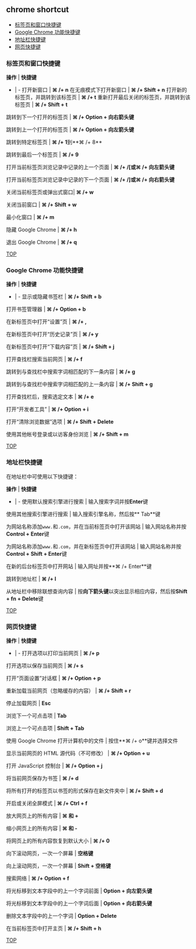 ## chrome shortcut
<!-- toc -->

- [标签页和窗口快捷键](#%E6%A0%87%E7%AD%BE%E9%A1%B5%E5%92%8C%E7%AA%97%E5%8F%A3%E5%BF%AB%E6%8D%B7%E9%94%AE)
- [Google Chrome 功能快捷键](#Google-Chrome-%E5%8A%9F%E8%83%BD%E5%BF%AB%E6%8D%B7%E9%94%AE)
- [地址栏快捷键](#%E5%9C%B0%E5%9D%80%E6%A0%8F%E5%BF%AB%E6%8D%B7%E9%94%AE)
- [网页快捷键](#%E7%BD%91%E9%A1%B5%E5%BF%AB%E6%8D%B7%E9%94%AE)

<!-- tocstop -->
### 标签页和窗口快捷键

**操作** | **快捷键**
- | - 
 打开新窗口 |  **⌘ /+ n**
在无痕模式下打开新窗口 |   **⌘ /+ Shift + n**
打开新的标签页，并跳转到该标签页 |   **⌘ /+ t**
 重新打开最后关闭的标签页，并跳转到该标签页 |  **⌘ /+ Shift + t**

跳转到下一个打开的标签页 |  **⌘ /+ Option + 向右箭头键**

跳转到上一个打开的标签页 |   **⌘ /+ Option + 向左箭头键**

跳转到特定标签页 |   **⌘ /+ 1**到**⌘ /+ 8**

跳转到最后一个标签页 |   **⌘ /+ 9**

打开当前标签页浏览记录中记录的上一个页面 |  **⌘ /+ /[**或**⌘ /+ 向左箭头键**

打开当前标签页浏览记录中记录的下一个页面 |  **⌘ /+ /]**或**⌘ /+ 向右箭头键**

关闭当前标签页或弹出式窗口|  **⌘ /+ w**

关闭当前窗口 | **⌘ /+ Shift + w**

最小化窗口 | **⌘ /+ m**

隐藏 Google Chrome | **⌘ /+ h**

退出 Google Chrome | **⌘ /+ q**


[TOP](#chrome-shortcut)

###     Google Chrome 功能快捷键

**操作** | **快捷键**
- | -
显示或隐藏书签栏 | **⌘ /+ Shift + b**

打开书签管理器 | **⌘ /+ Option + b**

在新标签页中打开“设置”页 | **⌘ /+ ,**

在新标签页中打开“历史记录”页 | **⌘ /+ y**

在新标签页中打开“下载内容”页 | **⌘ /+ Shift + j**

打开查找栏搜索当前网页 | **⌘ /+ f**

跳转到与查找栏中搜索字词相匹配的下一条内容 | **⌘ /+ g**

跳转到与查找栏中搜索字词相匹配的上一条内容 | **⌘ /+ Shift + g**

打开查找栏后，搜索选定文本 | **⌘ /+ e**

打开“开发者工具” | **⌘ /+ Option + i**

打开“清除浏览数据”选项 | **⌘ /+ Shift + Delete**

使用其他帐号登录或以访客身份浏览 | **⌘ /+ Shift + m**

[TOP](#chrome-shortcut)

### 地址栏快捷键

在地址栏中可使用以下快捷键：

**操作** | **快捷键**
- | -
使用默认搜索引擎进行搜索 | 输入搜索字词并按**Enter**键

使用其他搜索引擎进行搜索 | 输入搜索引擎名称，然后按** Tab**键

为网站名称添加`www.`和`.com`，并在当前标签页中打开该网站 | 输入网站名称并按**Control + Enter**键

为网站名称添加`www.`和`.com`，并在新标签页中打开该网站 | 输入网站名称并按**Control + Shift + Enter**键

在新的后台标签页中打开网站 | 输入网址并按**⌘ /+ Enter**键

跳转到地址栏 | **⌘ /+ l**

从地址栏中移除联想查询内容 | 按**向下箭头键**以突出显示相应内容，然后按**Shift + fn + Delete**键

[TOP](#chrome-shortcut)
### 网页快捷键

**操作** | **快捷键**
- | -
打开选项以打印当前网页 | **⌘ /+ p**

打开选项以保存当前网页 | **⌘ /+ s**

打开“页面设置”对话框 | **⌘ /+ Option + p**

重新加载当前网页（忽略缓存的内容） | **⌘ /+ Shift + r**

停止加载网页 | **Esc**

浏览下一个可点击项 | **Tab**

浏览上一个可点击项 | **Shift + Tab**

使用 Google Chrome 打开计算机中的文件 | 按住**⌘ /+ o**键并选择文件

显示当前网页的 HTML 源代码（不可修改） | **⌘ /+ Option + u**

打开 JavaScript 控制台 | **⌘ /+ Option + j**

将当前网页保存为书签 | **⌘ /+ d**

将所有打开的标签页以书签的形式保存在新文件夹中 | **⌘ /+ Shift + d**

开启或关闭全屏模式 | **⌘ /+ Ctrl + f**

放大网页上的所有内容 | **⌘ 和 +**

缩小网页上的所有内容 | **⌘ 和 -**

将网页上的所有内容恢复到默认大小 | **⌘ /+ 0**

向下滚动网页，一次一个屏幕 | **空格键**

向上滚动网页，一次一个屏幕 | **Shift + 空格键**

搜索网络 | **⌘ /+ Option + f**

将光标移到文本字段中的上一个字词前面 | **Option + 向左箭头键**

将光标移到文本字段中的上一个字词后面 | **Option + 向右箭头键**

删除文本字段中的上一个字词 | **Option + Delete**

在当前标签页中打开主页 | **⌘ /+ Shift + h**

[TOP](#chrome-shortcut)
